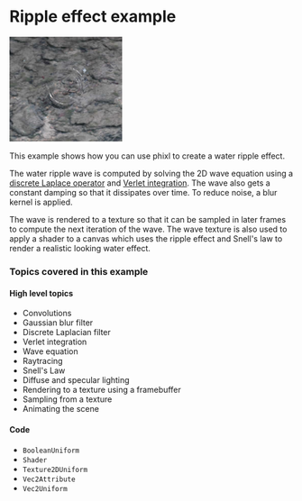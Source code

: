 # Ripple effect example

<img src="./screenshot.png" width="200">

This example shows how you can use phixl to create a water ripple effect.

The water ripple wave is computed by solving the 2D wave equation using a
[discrete Laplace operator](https://en.wikipedia.org/wiki/Discrete_Laplace_operator#Implementation_via_operator_discretization)
and [Verlet integration](https://en.wikipedia.org/wiki/Verlet_integration).
The wave also gets a constant damping so that it dissipates over time.
To reduce noise, a blur kernel is applied.

The wave is rendered to a texture so that it can be sampled in later frames
to compute the next iteration of the wave. The wave texture is also used
to apply a shader to a canvas which uses the ripple effect and Snell's law
to render a realistic looking water effect.

### Topics covered in this example

#### High level topics

- Convolutions
- Gaussian blur filter
- Discrete Laplacian filter
- Verlet integration
- Wave equation
- Raytracing
- Snell's Law
- Diffuse and specular lighting
- Rendering to a texture using a framebuffer
- Sampling from a texture
- Animating the scene

#### Code

- `BooleanUniform`
- `Shader`
- `Texture2DUniform`
- `Vec2Attribute`
- `Vec2Uniform`
